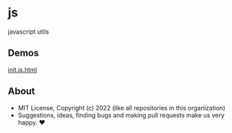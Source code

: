# js
javascript utils

## Demos

[init.js.html](https://raw.githack.com/u1ui/js/main/tests/init.js.html)  

## About

- MIT License, Copyright (c) 2022 <u1> (like all repositories in this organization) <br>
- Suggestions, ideas, finding bugs and making pull requests make us very happy. ♥


